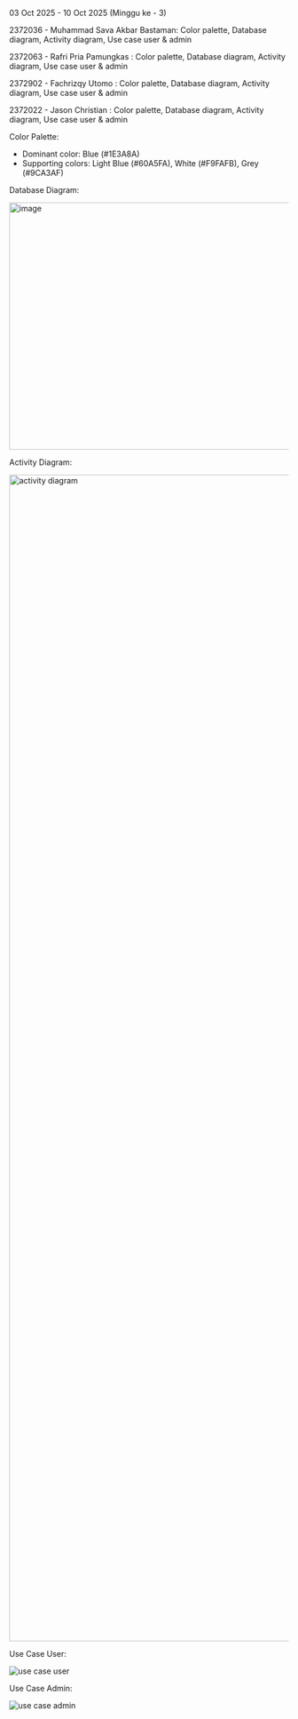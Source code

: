 03 Oct 2025 - 10 Oct 2025 (Minggu ke - 3)

2372036 - Muhammad Sava Akbar Bastaman: Color palette, Database diagram, Activity diagram, Use case user & admin

2372063 - Rafri Pria Pamungkas : Color palette, Database diagram, Activity diagram, Use case user & admin

2372902 - Fachrizqy Utomo  : Color palette, Database diagram, Activity diagram, Use case user & admin

2372022 - Jason Christian  : Color palette, Database diagram, Activity diagram, Use case user & admin



Color Palette:

- Dominant color: Blue (#1E3A8A)
- Supporting colors: Light Blue (#60A5FA), White (#F9FAFB), Grey (#9CA3AF)



Database Diagram:

<img width="735" height="445" alt="image" src="https://github.com/user-attachments/assets/ea34d008-4268-4c3d-ac2d-48df2d63474e" />




Activity Diagram: 

<img width="796" height="2100" alt="activity diagram" src="https://github.com/user-attachments/assets/746f6019-8dec-4f57-b042-0ae8451d6370" />




Use Case User:

![use case user](https://github.com/user-attachments/assets/79c0c1f1-cead-4272-ac0e-20786643c4eb)



Use Case Admin:

![use case admin](https://github.com/user-attachments/assets/b3fce41e-e910-4237-948b-7baad879be52)
